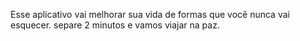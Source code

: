 Esse aplicativo vai melhorar sua vida de formas que você nunca vai esquecer.
separe 2 minutos e vamos viajar na paz.
